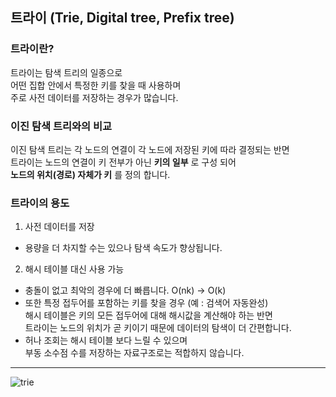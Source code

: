 ## 트라이 (Trie, Digital tree, Prefix tree)

### 트라이란?

트라이는 탐색 트리의 일종으로   
어떤 집합 안에서 특정한 키를 찾을 때 사용하며   
주로 사전 데이터를 저장하는 경우가 많습니다.   

### 이진 탐색 트리와의 비교   

이진 탐색 트리는 각 노드의 연결이 각 노드에 저장된 키에 따라 결정되는 반면   
트라이는 노드의 연결이 키 전부가 아닌 **키의 일부** 로 구성 되어   
**노드의 위치(경로) 자체가 키** 를 정의 합니다.

### 트라이의 용도
1. 사전 데이터를 저장
  - 용량을 더 차지할 수는 있으나 탐색 속도가 향상됩니다.
2. 해시 테이블 대신 사용 가능
  - 충돌이 없고 최악의 경우에 더 빠릅니다. O(nk) -> O(k)
  - 또한 특정 접두어를 포함하는 키를 찾을 경우 (예 : 검색어 자동완성)<br>
    해시 테이블은 키의 모든 접두어에 대해 해시값을 계산해야 하는 반면<br>
    트라이는 노드의 위치가 곧 키이기 때문에 데이터의 탐색이 더 간편합니다.
  - 허나 조회는 해시 테이블 보다 느릴 수 있으며<br>
    부동 소수점 수를 저장하는 자료구조로는 적합하지 않습니다.
---
![trie](https://imgs.developpaper.com/imgs/2131132724-5eb76e0793deb_articlex.png)